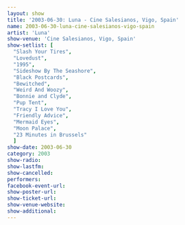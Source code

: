 ```yaml
---
layout: show
title: '2003-06-30: Luna - Cine Salesianos, Vigo, Spain'
name: 2003-06-30-luna-cine-salesianos-vigo-spain
artist: 'Luna'
show-venue: 'Cine Salesianos, Vigo, Spain'
show-setlist: [
  "Slash Your Tires",
  "Lovedust",
  "1995",
  "Sideshow By The Seashore",
  "Black Postcards",
  "Bewitched",
  "Weird And Woozy",
  "Bonnie and Clyde",
  "Pup Tent",
  "Tracy I Love You",
  "Friendly Advice",
  "Mermaid Eyes",
  "Moon Palace",
  "23 Minutes in Brussels"
  ]
show-date: 2003-06-30
category: 2003
show-radio: 
show-lastfm: 
show-cancelled: 
performers: 
facebook-event-url: 
show-poster-url: 
show-ticket-url: 
show-venue-website: 
show-additional: 
---
```


